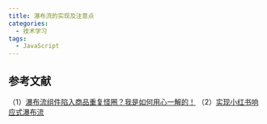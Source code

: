```yaml
---
title: 瀑布流的实现及注意点
categories:
  - 技术学习
tags:
  - JavaScript
---
```

## 参考文献
（1）[瀑布流组件陷入商品重复怪圈？我是如何用心一解的！](https://juejin.cn/post/7231194928332144696)
（2）[实现小红书响应式瀑布流](https://juejin.cn/post/7270160291411886132)
